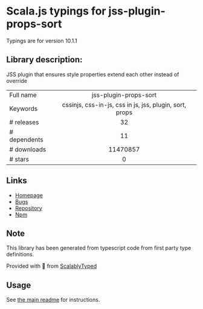 
# Scala.js typings for jss-plugin-props-sort

Typings are for version 10.1.1

## Library description:
JSS plugin that ensures style properties extend each other instead of override

|                    |                 |
| ------------------ | :-------------: |
| Full name          | jss-plugin-props-sort |
| Keywords           | cssinjs, css-in-js, css in js, jss, plugin, sort, props |
| # releases         | 32 |
| # dependents       | 11 |
| # downloads        | 11470857 |
| # stars            | 0 |

## Links
- [Homepage](https://cssinjs.org/jss-plugin-props-sort)
- [Bugs](https://github.com/cssinjs/jss/issues/new?title=[jss-plugin-props-sort])
- [Repository](https://github.com/cssinjs/jss)
- [Npm](https://www.npmjs.com/package/jss-plugin-props-sort)
    


## Note
This library has been generated from typescript code from first party type definitions.

Provided with :purple_heart: from [ScalablyTyped](https://github.com/oyvindberg/ScalablyTyped)

## Usage
See [the main readme](../../readme.md) for instructions.


